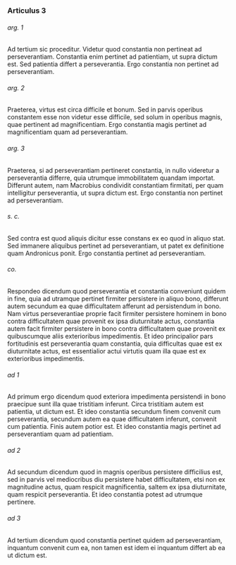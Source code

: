 ### Articulus 3

###### arg. 1
Ad tertium sic proceditur. Videtur quod constantia non pertineat ad perseverantiam. Constantia enim pertinet ad patientiam, ut supra dictum est. Sed patientia differt a perseverantia. Ergo constantia non pertinet ad perseverantiam.

###### arg. 2
Praeterea, virtus est circa difficile et bonum. Sed in parvis operibus constantem esse non videtur esse difficile, sed solum in operibus magnis, quae pertinent ad magnificentiam. Ergo constantia magis pertinet ad magnificentiam quam ad perseverantiam.

###### arg. 3
Praeterea, si ad perseverantiam pertineret constantia, in nullo videretur a perseverantia differre, quia utrumque immobilitatem quandam importat. Differunt autem, nam Macrobius condividit constantiam firmitati, per quam intelligitur perseverantia, ut supra dictum est. Ergo constantia non pertinet ad perseverantiam.

###### s. c.
Sed contra est quod aliquis dicitur esse constans ex eo quod in aliquo stat. Sed immanere aliquibus pertinet ad perseverantiam, ut patet ex definitione quam Andronicus ponit. Ergo constantia pertinet ad perseverantiam.

###### co.
Respondeo dicendum quod perseverantia et constantia conveniunt quidem in fine, quia ad utramque pertinet firmiter persistere in aliquo bono, differunt autem secundum ea quae difficultatem afferunt ad persistendum in bono. Nam virtus perseverantiae proprie facit firmiter persistere hominem in bono contra difficultatem quae provenit ex ipsa diuturnitate actus, constantia autem facit firmiter persistere in bono contra difficultatem quae provenit ex quibuscumque aliis exterioribus impedimentis. Et ideo principalior pars fortitudinis est perseverantia quam constantia, quia difficultas quae est ex diuturnitate actus, est essentialior actui virtutis quam illa quae est ex exterioribus impedimentis.

###### ad 1
Ad primum ergo dicendum quod exteriora impedimenta persistendi in bono praecipue sunt illa quae tristitiam inferunt. Circa tristitiam autem est patientia, ut dictum est. Et ideo constantia secundum finem convenit cum perseverantia, secundum autem ea quae difficultatem inferunt, convenit cum patientia. Finis autem potior est. Et ideo constantia magis pertinet ad perseverantiam quam ad patientiam.

###### ad 2
Ad secundum dicendum quod in magnis operibus persistere difficilius est, sed in parvis vel mediocribus diu persistere habet difficultatem, etsi non ex magnitudine actus, quam respicit magnificentia, saltem ex ipsa diuturnitate, quam respicit perseverantia. Et ideo constantia potest ad utrumque pertinere.

###### ad 3
Ad tertium dicendum quod constantia pertinet quidem ad perseverantiam, inquantum convenit cum ea, non tamen est idem ei inquantum differt ab ea ut dictum est.

